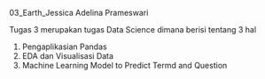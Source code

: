 03_Earth_Jessica Adelina Prameswari

Tugas 3 merupakan tugas Data Science dimana berisi tentang 3 hal
1. Pengaplikasian Pandas
2. EDA dan Visualisasi Data
3. Machine Learning Model to Predict Termd and Question
